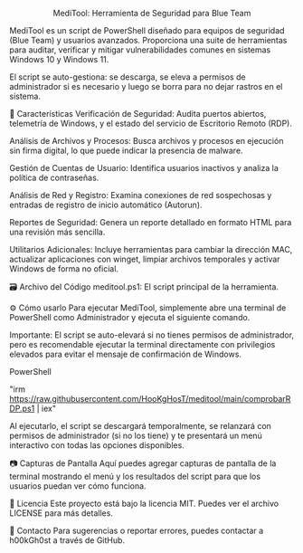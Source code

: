 <p align="center">MediTool: Herramienta de Seguridad para Blue Team</p>
MediTool es un script de PowerShell diseñado para equipos de seguridad (Blue Team) y usuarios avanzados. Proporciona una suite de herramientas para auditar, verificar y mitigar vulnerabilidades comunes en sistemas Windows 10 y Windows 11.

El script se auto-gestiona: se descarga, se eleva a permisos de administrador si es necesario y luego se borra para no dejar rastros en el sistema.

:rocket: Características
Verificación de Seguridad: Audita puertos abiertos, telemetría de Windows, y el estado del servicio de Escritorio Remoto (RDP).

Análisis de Archivos y Procesos: Busca archivos y procesos en ejecución sin firma digital, lo que puede indicar la presencia de malware.

Gestión de Cuentas de Usuario: Identifica usuarios inactivos y analiza la política de contraseñas.

Análisis de Red y Registro: Examina conexiones de red sospechosas y entradas de registro de inicio automático (Autorun).

Reportes de Seguridad: Genera un reporte detallado en formato HTML para una revisión más sencilla.

Utilitarios Adicionales: Incluye herramientas para cambiar la dirección MAC, actualizar aplicaciones con winget, limpiar archivos temporales y activar Windows de forma no oficial.

:card_file_box: Archivo del Código
meditool.ps1: El script principal de la herramienta.

:gear: Cómo usarlo
Para ejecutar MediTool, simplemente abre una terminal de PowerShell como Administrador y ejecuta el siguiente comando.

Importante: El script se auto-elevará si no tienes permisos de administrador, pero es recomendable ejecutar la terminal directamente con privilegios elevados para evitar el mensaje de confirmación de Windows.

PowerShell

"irm https://raw.githubusercontent.com/HooKgHosT/meditool/main/comprobarRDP.ps1 | iex"

Al ejecutarlo, el script se descargará temporalmente, se relanzará con permisos de administrador (si no los tiene) y te presentará un menú interactivo con todas las opciones disponibles.

:camera: Capturas de Pantalla
Aquí puedes agregar capturas de pantalla de la terminal mostrando el menú y los resultados del script para que los usuarios puedan ver cómo funciona.

:page_with_curl: Licencia
Este proyecto está bajo la licencia MIT. Puedes ver el archivo LICENSE para más detalles.

:busts_in_silhouette: Contacto
Para sugerencias o reportar errores, puedes contactar a h00kGh0st a través de GitHub.
